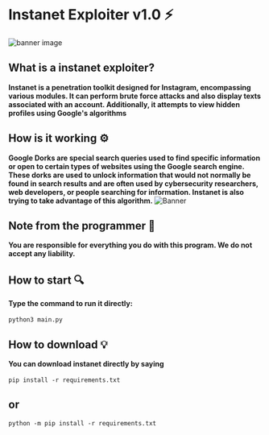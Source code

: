 # Instanet Exploiter v1.0 ⚡️
![banner image](https://github.com/anezatra/instanet/blob/main/banner.jpg)
## What is a instanet exploiter? 
**Instanet is a penetration toolkit designed for Instagram, encompassing various modules. It can perform brute force attacks and also display texts associated with an account. Additionally, it attempts to view hidden profiles using Google's algorithms**
## How is it working ⚙️
**Google Dorks are special search queries used to find specific information or open to certain types of websites using the Google search engine. These dorks are used to unlock information that would not normally be found in search results and are often used by cybersecurity researchers, web developers, or people searching for information. Instanet is also trying to take advantage of this algorithm.**
![Banner](https://github.com/anezatra/instanet/blob/main/dork.jpg)
## Note from the programmer 📌
**You are responsible for everything you do with this program. We do not accept any liability.**
## How to start 🔍
**Type the command to run it directly:** <br/><br/>
` python3 main.py `
## How to download 💡
**You can download instanet directly by saying** <br/><br/>
` pip install -r requirements.txt `
## or <br/>
` python -m pip install -r requirements.txt ` <br/>




